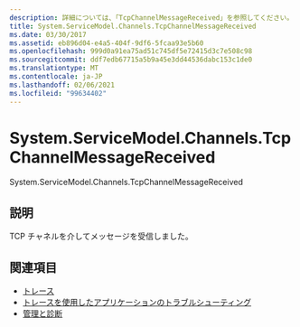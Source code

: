 ```yaml
---
description: 詳細については、「TcpChannelMessageReceived」を参照してください。
title: System.ServiceModel.Channels.TcpChannelMessageReceived
ms.date: 03/30/2017
ms.assetid: eb896d04-e4a5-404f-9df6-5fcaa93e5b60
ms.openlocfilehash: 999d0a91ea75ad51c745df5e72415d3c7e508c98
ms.sourcegitcommit: ddf7edb67715a5b9a45e3dd44536dabc153c1de0
ms.translationtype: MT
ms.contentlocale: ja-JP
ms.lasthandoff: 02/06/2021
ms.locfileid: "99634402"
---
```

# <a name="systemservicemodelchannelstcpchannelmessagereceived"></a>System.ServiceModel.Channels.TcpChannelMessageReceived

System.ServiceModel.Channels.TcpChannelMessageReceived  
  
## <a name="description"></a>説明  

 TCP チャネルを介してメッセージを受信しました。  
  
## <a name="see-also"></a>関連項目

- [トレース](index.md)
- [トレースを使用したアプリケーションのトラブルシューティング](using-tracing-to-troubleshoot-your-application.md)
- [管理と診断](../index.md)
